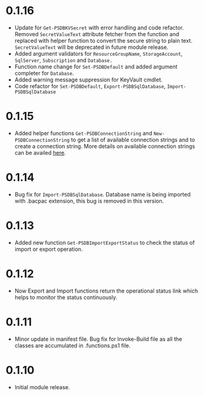 # 0.1.16

- Update for `Get-PSDBKVSecret` with error handling and code refactor. Removed `SecretValueText` attribute fetcher from
the function and replaced with helper function to convert the secure string to plain text. `SecretValueText` will be
deprecated in future module release.
- Added argument validators for `ResourceGroupName`, `StorageAccount`, `SqlServer`, `Subscription` and `Database.`
- Function name change for `Set-PSDBDefault` and added argument completer for `Database`.
- Added warning message suppression for KeyVault cmdlet.
- Code refactor for `Set-PSDBDefault`, `Export-PSDBSqlDatabase`, `Import-PSDBSqlDatabase`

# 0.1.15

- Added helper functions `Get-PSDBConnectionString` and `New-PSDBConnectionString` to get a list of available connection
strings and to create a connection string. More details on available connection strings 
can be availed [here](https://www.connectionstrings.com/).

# 0.1.14

- Bug fix for `Import-PSDBSqlDatabase`. Database name is being imported with .bacpac extension, this bug is removed in this version.

# 0.1.13

- Added new function `Get-PSDBImportExportStatus` to check the status of import or export operation.

# 0.1.12

- Now Export and Import functions return the operational status link which helps to monitor the status continuously.

# 0.1.11

- Minor update in manifest file. Bug fix for Invoke-Build file as all the classes are accumulated in .functions.ps1 file.

# 0.1.10

- Initial module release.